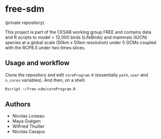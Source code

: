 # free-sdm

(private repository)

This project is part of the CESAB working group FREE and contains data and R scripts to model > 12,000 birds (LifeBirds) and mammals (IUCN) species
at a global scale (50km x 50km resolution) under 5 GCMs coupled with the RCP8.5 under two times slices.


## Usage and workflow

Clone the repository and edit `coreProgram.R` (essentially `path`, `user` and `n_cores` variables). And then, on a shell:

```bash
Rscript ~/free-sdm/coreProgram.R
```

## Authors

- Nicolas Loiseau
- Maya Guégen
- Wilfried Thuiller
- Nicolas Casajus
